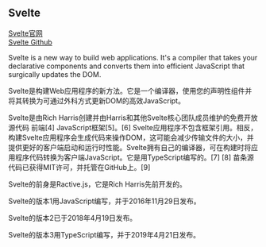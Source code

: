 
## Svelte

[Svelte官网](https://svelte.dev/)  
[Svelte Github](https://github.com/sveltejs/svelte)  

Svelte is a new way to build web applications. It's a compiler that takes your declarative components and converts them into efficient JavaScript that surgically updates the DOM.

Svelte是构建Web应用程序的新方法。它是一个编译器，使用您的声明性组件并将其转换为可通过外科方式更新DOM的高效JavaScript。

Svelte是由Rich Harris创建并由Harris和其他Svelte核心团队成员维护的免费开放源代码 前端[4] JavaScript框架[5]。[6] Svelte应用程序不包含框架引用。相反，构建Svelte应用程序会生成代码来操作DOM，这可能会减少传输文件的大小，并提供更好的客户端启动和运行时性能。Svelte拥有自己的编译器，可在构建时将应用程序代码转换为客户端JavaScript。它是用TypeScript编写的。[7] [8] 苗条源代码已获得MIT许可，并托管在GitHub上。[9]


Svelte的前身是Ractive.js，它是Rich Harris先前开发的。

Svelte的版本1用JavaScript编写，并于2016年11月29日发布。

Svelte的版本2已于2018年4月19日发布。

Svelte的版本3用TypeScript编写，并于2019年4月21日发布。

